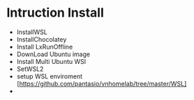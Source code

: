 # Intruction Install        
* InstallWSL  
* InstallChocolatey  
* Install LxRunOffline  
* DownLoad Ubuntu image  
* Install Multi Ubuntu WSl  
* SetWSL2  
* setup WSL enviroment [https://github.com/pantasio/vnhomelab/tree/master/WSL]  
*
